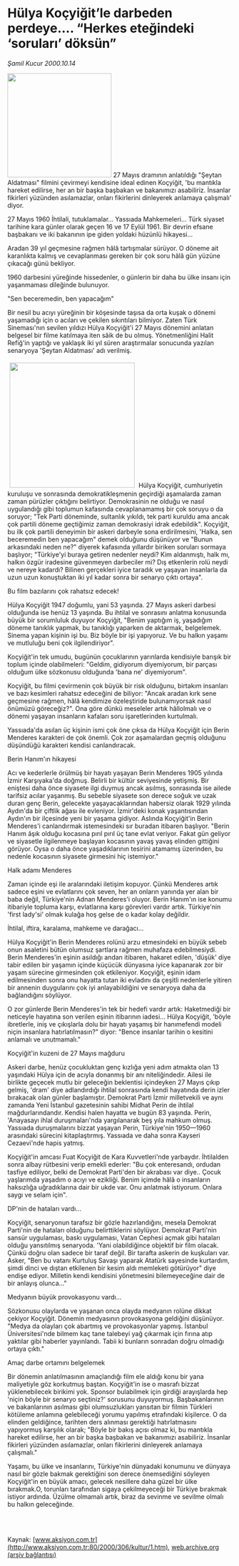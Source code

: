 # Hülya Koçyiğit’le darbeden perdeye.... “Herkes eteğindeki ‘soruları’ döksün”

*Şamil Kucur 2000.10.14*

<div>
 <p class="spot">
  <img border="0" height="233" src="/web/20020329145231im_/http://www.aksiyon.com.tr/2000/306/resimler/HULYAKOCYIGIT.jpg"/>
  27 Mayıs dramının anlatıldığı  "Şeytan Aldatması" filmini çevirmeyi kendisine ideal edinen Koçyiğit, 'bu mantıkla hareket edilirse, her an bir başka başbakan ve bakanımızı asabiliriz. İnsanlar fikirleri yüzünden asılamazlar, onları fikirlerini dinleyerek anlamaya çalışmalı' diyor.
 </p>
 <p class="metin">
  27 Mayıs 1960 İhtilali, tutuklamalar... Yassıada Mahkemeleri... Türk siyaset tarihine kara günler olarak geçen 16 ve 17 Eylül 1961. Bir devrin efsane başbakanı ve iki bakanının ipe giden yoldaki hüzünlü hikayesi...
 </p>
 <p class="metin">
  Aradan 39 yıl geçmesine rağmen hâlâ tartışmalar sürüyor. O döneme ait karanlıkta kalmış ve cevaplanması gereken bir çok soru hâlâ gün yüzüne çıkacağı günü bekliyor.
 </p>
 <p class="metin">
  1960 darbesini yüreğinde hissedenler, o günlerin bir daha bu ülke insanı için yaşanmaması dileğinde bulunuyor.
 </p>
 <p class="metin">
  "Sen beceremedin, ben yapacağım"
 </p>
 <p class="metin">
  Bir nesil bu acıyı yüreğinin bir köşesinde taşısa da orta kuşak o dönemi yaşamadığı için o acıları ve çekilen sıkıntıları bilmiyor. Zaten Türk Sineması'nın sevilen yıldızı Hülya Koçyiğit'i 27 Mayıs dönemini anlatan belgesel bir filme katılmaya iten sâik de bu olmuş. Yönetmenliğini Halit Refiğ'in yaptığı ve yaklaşık iki yıl süren araştırmalar sonucunda yazılan senaryoya 'Şeytan Aldatması' adı verilmiş.
 </p>
 <p class="metin">
  <img border="0" height="280" hspace="5" src="/web/20020329145231im_/http://www.aksiyon.com.tr/2000/306/resimler/BERIN.jpg" vspace="5"/>
  Hülya Koçyiğit, cumhuriyetin kuruluşu ve sonrasında demokratikleşmenin geçirdiği aşamalarda zaman zaman pürüzler çıktığını belirtiyor. Demokrasinin ne olduğu ve nasıl uygulandığı gibi toplumun kafasında cevaplanamamış bir çok soruyu o da soruyor; "Tek Parti döneminde, sultanlık yıkıldı, tek parti kuruldu ama ancak çok partili döneme geçtiğimiz zaman demokrasiyi idrak edebildik". Koçyiğit, bu ilk çok partili deneyimin bir askeri darbeyle sona erdirilmesini, 'Halka, sen beceremedin ben yapacağım" demek olduğunu düşünüyor ve "Bunun arkasındaki neden ne?" diyerek kafasında yıllardır biriken soruları sormaya başlıyor; "Türkiye'yi buraya getiren nedenler neydi? Kim aldanmıştı, halk mı, halkın özgür iradesine güvenmeyen darbeciler mi? Dış etkenlerin rolü neydi ve nereye kadardı? Bilinen gerçekleri iyice taradık ve yaşayan insanlarla da uzun uzun konuştuktan iki yıl kadar sonra bir senaryo çıktı ortaya".
 </p>
 <p class="metin">
  Bu film bazılarını çok rahatsız edecek!
 </p>
 <p class="metin">
  Hülya Koçyiğit 1947 doğumlu, yani 53 yaşında. 27 Mayıs askeri darbesi olduğunda ise henüz 13 yaşında. Bu ihtilal ve sonrasını anlatma konusunda büyük bir sorumluluk duyuyor Koçyiğit, "Benim yaptığım iş, yaşadığım döneme tanıklık yapmak, bu tanıklığı yaparken de aktarmak, belgelemek. Sinema yapan kişinin işi bu. Biz böyle bir işi yapıyoruz. Ve bu halkın yaşamı ve mutluluğu beni çok ilgilendiriyor".
 </p>
 <p class="metin">
  Koçyiğit'in tek umudu, bugünün çocuklarının yarınlarda kendisiyle barışık bir toplum içinde olabilmeleri: "Geldim, gidiyorum diyemiyorum, bir parçası olduğum ülke sözkonusu olduğunda 'bana ne' diyemiyorum".
 </p>
 <p class="metin">
  Koçyiğit, bu filmi çevirmenin çok büyük bir risk olduğunu, birtakım insanları ve bazı kesimleri rahatsız edeceğini de biliyor: "Ancak aradan kırk sene geçmesine rağmen, hâlâ kendimize özeleştiride bulunamıyorsak nasıl önümüzü göreceğiz?". Ona göre dünkü meseleler artık hâllolmalı ve o dönemi yaşayan insanların kafaları soru işaretlerinden kurtulmalı.
 </p>
 <p class="metin">
  Yassıada'da asılan üç kişinin ismi çok öne çıksa da Hülya Koçyiğit için Berin Menderes karakteri de çok önemli. Çok zor aşamalardan geçmiş olduğunu düşündüğü karakteri kendisi canlandıracak.
 </p>
 <p class="metin">
  Berin Hanım'ın hikayesi
 </p>
 <p class="metin">
  Acı ve kederlerle örülmüş bir hayatı yaşayan Berin Menderes 1905 yılında İzmir Karşıyaka'da doğmuş. Belirli bir kültür seviyesinde yetişmiş. Bir eniştesi daha önce siyasete ilgi duymuş ancak asılmış, sonrasında ise ailede tarifsiz acılar yaşanmış. Bu sebeble siyasete son derece soğuk ve uzak duran genç Berin, gelecekte yaşayacaklarından habersiz olarak 1929 yılında Aydın'da bir çiftlik ağası ile evleniyor. İzmir'deki konak yaşantısından Aydın'ın bir ilçesinde yeni bir yaşama gidiyor. Aslında Koçyiğit'in Berin Menderes'i canlandırmak istemesindeki sır buradan itibaren başlıyor. "Berin Hanım âşık olduğu kocasına pırıl pırıl üç tane evlat veriyor. Fakat gün geliyor ve siyasetle ilgilenmeye başlayan kocasının yavaş yavaş elinden gittiğini görüyor. Oysa o daha önce yaşadıklarının tesirini atamamış üzerinden, bu nedenle kocasının siyasete girmesini hiç istemiyor."
 </p>
 <p class="metin">
  Halk adamı Menderes
 </p>
 <p class="metin">
  Zaman içinde eşi ile aralarındaki iletişim kopuyor. Çünkü Menderes artık sadece eşini ve evlatlarını çok seven, her an onların yanında yer alan bir baba değil, Türkiye'nin Adnan Menderes'i oluyor. Berin Hanım'ın ise konumu itibariyle topluma karşı, evlatlarına karşı görevleri vardır artık. Türkiye'nin 'first lady'si' olmak kulağa hoş gelse de o kadar kolay değildir.
 </p>
 <p class="metin">
  İhtilal, iftira, karalama, mahkeme ve darağacı...
 </p>
 <p class="metin">
  Hülya Koçyiğit'in Berin Menderes rolünü arzu etmesindeki en büyük sebeb onun asaletini bütün olumsuz şartlara rağmen muhafaza edebilmesiydi. Berin Menderes'in eşinin asıldığı andan itibaren, hakaret edilen, 'düşük' diye tabir edilen bir yaşamın içinde küçücük dünyasına iyice kapanarak zor bir yaşam sürecine girmesinden çok etkileniyor. Koçyiğit, eşinin idam edilmesinden sonra onu hayatta tutan iki evladını da çeşitli nedenlerle yitiren bir annenin duygularını çok iyi anlayabildiğini ve senaryoya daha da bağlandığını söylüyor.
 </p>
 <p class="metin">
  O zor günlerde Berin Menderes'in tek bir hedefi vardır artık: Haketmediği bir neticeyle hayatına son verilen eşinin itibarının iadesi... Hülya Koçyiğit, 'böyle ibretlerle, iniş ve çıkışlarla dolu bir hayatı yaşamış bir hanımefendi modeli niçin insanlara hatırlatılmasın?" diyor: "Bence insanlar tarihin o kesitini anlamalı ve unutmamalı."
 </p>
 <p class="metin">
  Koçyiğit'in kuzeni de 27 Mayıs mağduru
 </p>
 <p class="metin">
  Askeri darbe, henüz çocukluktan genç kızlığa yeni adım atmakta olan 13 yaşındaki Hülya için de acıyla donanmış bir anı niteliğindedir. Ailesi ile birlikte geçecek mutlu bir geleceğin beklentisi içindeyken 27 Mayıs çıkıp gelmiş, 'dram' diye adlandırdığı ihtilal sonrasında kendi hayatında derin izler bırakacak olan günler başlamıştır. Demokrat Parti İzmir milletvekili ve aynı zamanda Yeni İstanbul gazetesinin sahibi Midhat Perin de ihtilal mağdurlarındandır. Kendisi halen hayatta ve bugün 83 yaşında. Perin, 'Anayasayı ihlal duruşmaları'nda yargılanarak beş yıla mahkum olmuş. Yassıada duruşmalarını bizzat yaşayan Perin, Türkiye'nin 1950—1960 arasındaki sürecini kitaplaştırmış. Yassıada ve daha sonra Kayseri Cezaevi'nde hapis yatmış.
 </p>
 <p class="metin">
  Koçyiğit'in amcası Fuat Koçyiğit de Kara Kuvvetleri'nde yarbaydır. İhtilalden sonra albay rütbesini verip emekli ederler: "Bu çok enteresandı, ordudan tasfiye ediliyor, belki de Demokrat Parti'den bir akrabası var diye.. Çocuk yaşlarımda yaşadım o acıyı ve ezikliği. Benim içimde hâlâ o insanların haksızlığa uğradıklarına dair bir ukde var. Onu anlatmak istiyorum. Onlara saygı ve selam için".
 </p>
 <p class="metin">
  DP'nin de hataları vardı...
 </p>
 <p class="metin">
  Koçyiğit, senaryonun tarafsız bir gözle hazırlandığını, mesela Demokrat Parti'nin de hataları olduğunu belirttiklerini söylüyor. Demokrat Parti'nin sansür uygulaması, baskı uygulaması, Vatan Cephesi açmak gibi hataları olduğu yansıtılmış senaryoda. 'Yani olabildiğince objektif bir film olacak. Çünkü doğru olan sadece bir taraf değil. Bir tarafta askerin de kuşkuları var. Asker, "Ben bu vatanı Kurtuluş Savaşı yaparak Atatürk sayesinde kurtardım, şimdi dinci ve dıştan etkilenen bir kesim aldı memleketi götürüyor" diye endişe ediyor. Milletin kendi kendisini yönetmesini bilemeyeceğine dair de bir anlayış olunca..."
 </p>
 <p class="metin">
  Medyanın büyük provokasyonu vardı...
 </p>
 <p class="metin">
  Sözkonusu olaylarda ve yaşanan onca olayda medyanın rolüne dikkat çekiyor Koçyiğit. Dönemin medyasının provokasyona geldiğini düşünüyor. "Medya da olayları çok abartmış ve provokasyonlar yapmış. İstanbul Üniversitesi'nde bilmem kaç tane talebeyi yağ çıkarmak için fırına atıp yaktılar gibi haberler yayınlandı. Tabii ki bunların sonradan doğru olmadığı ortaya çıktı."
 </p>
 <p class="metin">
  Amaç darbe ortamını belgelemek
 </p>
 <p class="metin">
  Bir dönemin anlatılmasının amaçlandığı film ele aldığı konu bir yana maliyetiyle göz korkutmuş baştan. Koçyiğit'in ise o masrafı bizzat yüklenebilecek birikimi yok. Sponsor bulabilmek için girdiği arayışlarda hep 'niçin böyle bir senaryo seçtiniz?' sorusunu duyuyormuş. Başbakanlarının ve bakanlarının asılması gibi olumsuzlukları yansıtan bir filmin Türkleri kötüleme anlamına gelebileceği yorumu yapılmış etrafındaki kişilerce. O da elinden geldiğince, tarihten ders alınması gerektiği hatırlatmasını yapıyormuş karşılık olarak; "Böyle bir bakış açısı olmaz ki, bu mantıkla hareket edilirse, her an bir başka başbakan ve bakanımızı asabiliriz. İnsanlar fikirleri yüzünden asılamazlar, onları fikirlerini dinleyerek anlamaya çalışmalı."
 </p>
 <p class="metin">
  Yaşamı, bu ülke ve insanlarını, Türkiye'nin dünyadaki konumunu ve dünyaya nasıl bir gözle bakmak gerektiğini son derece önemsediğini söyleyen Koçyiğit'in en büyük amacı, gelecek nesillere daha güzel bir ülke bırakmak.O, torunları tarafından sigaya çekilmeyeceği bir Türkiye bırakmak istiyor ardında. Üzülme olmamalı artık, biraz da sevinme ve sevilme olmalı bu halkın geleceğinde.
 </p>
 <p class="metin">
  <br/>
  <br/>
 </p>
</div>

Kaynak: [www.aksiyon.com.tr](http://www.aksiyon.com.tr:80/2000/306/kultur/1.htm), [web.archive.org (arşiv bağlantısı)](http://web.archive.org/web/20020329145231/http://www.aksiyon.com.tr:80/2000/306/kultur/1.htm)
